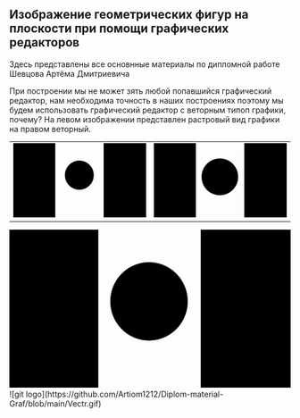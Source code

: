 ## Изображение геометрических фигур на плоскости при помощи графических редакторов

Здесь представлены все основнные материалы по дипломной работе Шевцова Артёма Дмитриевича

При построении мы не может зять любой попавшийся графический редактор, нам необходима точность в наших построениях поэтому мы будем использовать графический редактор с веторным типоп графики, почему? На левом изображении представлен растровый вид графики на правом веторный.
<table cols=2 rows=2>
  <tr>
    <td><img src="https://github.com/Artiom1212/Diplom-material-Graf/blob/main/Rastr.gif?raw=true"></td>
    <td><img src="https://github.com/Artiom1212/Diplom-material-Graf/blob/main/Vectr.gif?raw=true"></td>
  </tr>
</table>
<img src="https://github.com/Artiom1212/Diplom-material-Graf/blob/main/Vectr.gif">
![git logo](https://github.com/Artiom1212/Diplom-material-Graf/blob/main/Vectr.gif)


